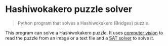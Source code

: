 # Hashiwokakero puzzle solver
> Python program that solves a Hashiwokakero (Bridges) puzzle.

This program can solve a Hashiwokakero puzzle. It uses [computer vision](vision.py) to read the puzzle from an image or a text file and a [SAT solver](solver.py) to solve it.